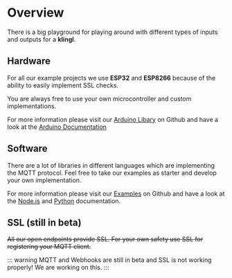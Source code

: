# Overview

There is a big playground for playing around with different types of inputs and outputs for a **klingl**.

## Hardware

For all our example projects we use **ESP32** and **ESP8266** because of the ability to easily implement SSL checks.

You are always free to use your own microcontroller and custom implementations.

For more information please visit our [Arduino Libary](https://github.com/klinglme/arduino) on Github and have a look at the [Arduino Documentation](/guide/examples/arduino)

## Software

There are a lot of libraries in different languages which are implementing the MQTT protocol. Feel free to take our examples as starter and develop your own implementation.

For more information please visit our [Examples](https://github.com/klinglme/) on Github and have a look at the [Node.js](/guide/examples/node) and [Python](/guide/examples/python) documentation.

## SSL (still in beta)

~~All our open endpoints provide SSL. For your own safety use SSL for registering your MQTT client.~~

::: warning
MQTT and Webhooks are still in beta and SSL is not working properly! We are working on this.
:::
